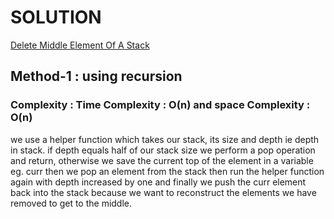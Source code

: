 # SOLUTION

[Delete Middle Element Of A Stack](https://leetcode.com/problems/delete-middle-element-of-a-stack/)

## Method-1 : using recursion


### Complexity : Time Complexity : O(n) and space Complexity : O(n)

we use a helper function which takes our stack, its size and depth ie depth in stack. if depth equals half of our stack size 
we perform a pop operation and return, otherwise we save the current top of the element in a variable eg. curr then we pop an element
from the stack then run the helper function again with depth increased by one and finally we push the curr element back into the stack
because we want to reconstruct the elements we have removed to get to the middle.
